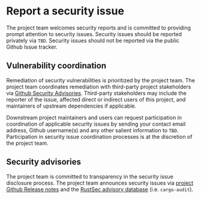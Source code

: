 # Report a security issue

The project team welcomes security reports and is committed to providing prompt attention to security issues. Security issues should be reported privately via `TBD`. Security issues should not be reported via the public Github Issue tracker.

## Vulnerability coordination

Remediation of security vulnerabilities is prioritized by the project team. The project team coordinates remediation with third-party project stakeholders via [Github Security Advisories](https://help.github.com/en/github/managing-security-vulnerabilities/about-github-security-advisories). Third-party stakeholders may include the reporter of the issue, affected direct or indirect users of this project, and maintainers of upstream dependencies if applicable.

Downstream project maintainers and users can request participation in coordination of applicable security issues by sending your contact email address, Github username(s) and any other salient information to `TBD`. Participation in security issue coordination processes is at the discretion of the project team.

## Security advisories

The project team is committed to transparency in the security issue disclosure process. The project team announces security issues via [project Github Release notes](https://github.com/zyclonepunch/kzg-ceremenoy-sequencer/releases) and the [RustSec advisory database](https://github.com/RustSec/advisory-db) (i.e. `cargo-audit`).

<!-- Based on https://github.com/tokio-rs/tokio/blob/tokio-1.13.0/SECURITY.md -->
